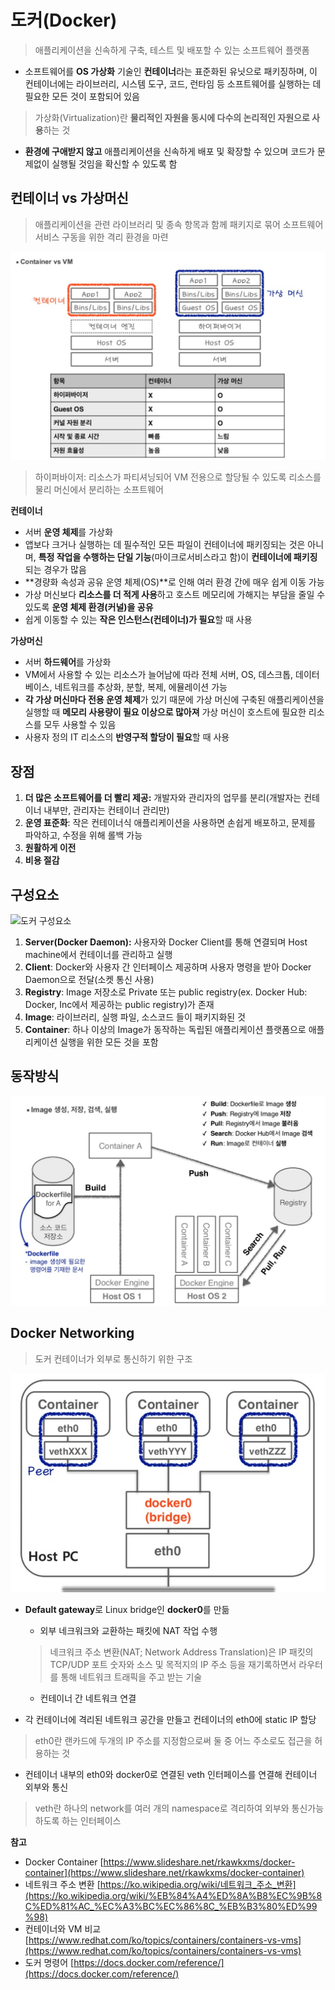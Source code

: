 # 도커(Docker)

> 애플리케이션을 신속하게 구축, 테스트 및 배포할 수 있는 소프트웨어 플랫폼

- 소프트웨어를 **OS 가상화** 기술인 **컨테이너**라는 표준화된 유닛으로 패키징하며, 이 컨테이너에는 라이브러리, 시스템 도구, 코드, 런타임 등 소프트웨어를 실행하는 데 필요한 모든 것이 포함되어 있음

> 가상화(Virtualization)란 **물리적인 자원을 동시에 다수의 논리적인 자원으로 사용**하는 것

- **환경에 구애받지 않고** 애플리케이션을 신속하게 배포 및 확장할 수 있으며 코드가 문제없이 실행될 것임을 확신할 수 있도록 함

## 컨테이너 vs 가상머신

> 애플리케이션을 관련 라이브러리 및 종속 항목과 함께 패키지로 묶어 소프트웨어 서비스 구동을 위한 격리 환경을 마련

![VM vs Container](./images/VMvsContainer.png)

> 하이퍼바이저: 리소스가 파티셔닝되어 VM 전용으로 할당될 수 있도록 리소스를 물리 머신에서 분리하는 소프트웨어

**컨테이너**

- 서버 **운영 체제**를 가상화
- 앱보다 크거나 실행하는 데 필수적인 모든 파일이 컨테이너에 패키징되는 것은 아니며, **특정 작업을 수행하는 단일 기능**(마이크로서비스라고 함)이 **컨테이너에 패키징**되는 경우가 많음
- **경량화 속성과 공유 운영 체제(OS)**로 인해 여러 환경 간에 매우 쉽게 이동 가능
- 가상 머신보다 **리소스를 더 적게 사용**하고 호스트 메모리에 가해지는 부담을 줄일 수 있도록 **운영 체제 환경(커널)을 공유**
- 쉽게 이동할 수 있는 **작은 인스턴스(컨테이너)가 필요**할 때 사용

**가상머신**

- 서버 **하드웨어**를 가상화
- VM에서 사용할 수 있는 리소스가 늘어남에 따라 전체 서버, OS, 데스크톱, 데이터베이스, 네트워크를 추상화, 분할, 복제, 에뮬레이션 가능
- **각 가상 머신마다 전용 운영 체제**가 있기 때문에 가상 머신에 구축된 애플리케이션을 실행할 때 **메모리 사용량이 필요 이상으로 많아져** 가상 머신이 호스트에 필요한 리소스를 모두 사용할 수 있음
- 사용자 정의 IT 리소스의 **반영구적 할당이 필요**할 때 사용

## 장점

1. **더 많은 소프트웨어를 더 빨리 제공:** 개발자와 관리자의 업무를 분리(개발자는 컨테이너 내부만, 관리자는 컨테이너 관리만)
2. **운영 표준화**: 작은 컨테이너식 애플리케이션을 사용하면 손쉽게 배포하고, 문제를 파악하고, 수정을 위해 롤백 가능
3. **원활하게 이전**
4. **비용 절감**

## 구성요소

![도커 구성요소](./images/도커-구성요소.png)

1. **Server(Docker Daemon):** 사용자와 Docker Client를 통해 연결되며 Host machine에서 컨테이너를 관리하고 실행
2. **Client**: Docker와 사용자 간 인터페이스 제공하며 사용자 명령을 받아 Docker Daemon으로 전달(소켓 통신 사용)
3. **Registry**: Image 저장소로 Private 또는 public registry(ex. Docker Hub: Docker, Inc에서 제공하는 public registry)가 존재
4. **Image**: 라이브러리, 실행 파일, 소스코드 들이 패키지화된 것
5. **Container**: 하나 이상의 Image가 동작하는 독립된 애플리케이션 플랫폼으로 애플리케이션 실행을 위한 모든 것을 포함

## 동작방식

![도커 동작방식](./images/도커_동작방식.png)

## Docker Networking

> 도커 컨테이너가 외부로 통신하기 위한 구조

![도커 네트워킹](./images/도커_네트워킹.png)

- **Default gateway**로 Linux bridge인 **docker0**를 만듦
    - 외부 네크워크와 교환하는 패킷에 NAT 작업 수행

    > 네크워크 주소 변환(NAT; Network Address Translation)은 IP 패킷의 TCP/UDP 포트 숫자와 소스 및 목적지의 IP 주소 등을 재기록하면서 라우터를 통해 네트워크 트래픽을 주고 받는 기술

    - 컨테이너 간 네트워크 연결
- 각 컨테이너에 격리된 네트워크 공간을 만들고 컨테이너의 eth0에 static IP 할당

> eth0란 랜카드에 두개의 IP 주소를 지정함으로써 둘 중 어느 주소로도 접근을 허용하는 것

- 컨테이너 내부의 eth0와 docker0로 연결된 veth 인터페이스를 연결해 컨테이너 외부와 통신

> veth란 하나의 network를 여러 개의 namespace로 격리하여 외부와 통신가능하도록 하는 인터페이스

**참고**

- Docker Container [https://www.slideshare.net/rkawkxms/docker-container](https://www.slideshare.net/rkawkxms/docker-container)
- 네트워크 주소 변환 [https://ko.wikipedia.org/wiki/네트워크_주소_변환](https://ko.wikipedia.org/wiki/%EB%84%A4%ED%8A%B8%EC%9B%8C%ED%81%AC_%EC%A3%BC%EC%86%8C_%EB%B3%80%ED%99%98)
- 컨테이너와 VM 비교[https://www.redhat.com/ko/topics/containers/containers-vs-vms](https://www.redhat.com/ko/topics/containers/containers-vs-vms)
- 도커 명령어 [https://docs.docker.com/reference/](https://docs.docker.com/reference/)
